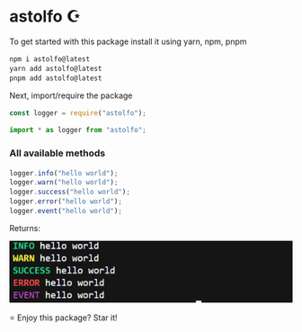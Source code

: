 # astolfo ☪️

To get started with this package install it using yarn, npm, pnpm

```sh
npm i astolfo@latest
yarn add astolfo@latest
pnpm add astolfo@latest
```

Next, import/require the package

```js
const logger = require("astolfo");
```

```ts
import * as logger from "astolfo";
```

### All available methods

```js
logger.info("hello world");
logger.warn("hello world");
logger.success("hello world");
logger.error("hello world");
logger.event("hello world");
```

Returns:

<img src="./screenshot.png">

⭐ Enjoy this package? Star it!
